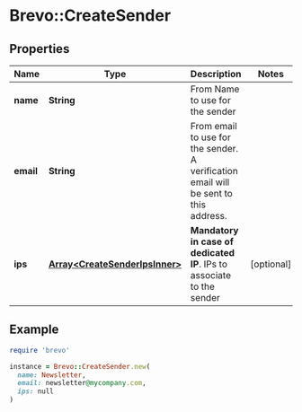 # Brevo::CreateSender

## Properties

| Name | Type | Description | Notes |
| ---- | ---- | ----------- | ----- |
| **name** | **String** | From Name to use for the sender |  |
| **email** | **String** | From email to use for the sender. A verification email will be sent to this address. |  |
| **ips** | [**Array&lt;CreateSenderIpsInner&gt;**](CreateSenderIpsInner.md) | **Mandatory in case of dedicated IP**. IPs to associate to the sender  | [optional] |

## Example

```ruby
require 'brevo'

instance = Brevo::CreateSender.new(
  name: Newsletter,
  email: newsletter@mycompany.com,
  ips: null
)
```

